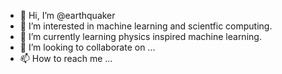 - 👋 Hi, I’m @earthquaker
- 👀 I’m interested in machine learning and scientfic computing. 
- 🌱 I’m currently learning physics inspired machine learning.
- 💞️ I’m looking to collaborate on ...
- 📫 How to reach me ...

<!---
earthquaker/earthquaker is a ✨ special ✨ repository because its `README.md` (this file) appears on your GitHub profile.
You can click the Preview link to take a look at your changes.
--->
